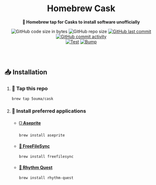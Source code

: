 <h1 align="center">Homebrew Cask</h1>

<div align="center">

**🍺 Homebrew tap for Casks to install software unofficially**

![GitHub code size in bytes](https://img.shields.io/github/languages/code-size/5ouma/homebrew-cask?style=flat-square)
![GitHub repo size](https://img.shields.io/github/repo-size/5ouma/homebrew-cask?style=flat-square)
[![GitHub last commit](https://img.shields.io/github/last-commit/5ouma/homebrew-cask?style=flat-square)](https://github.com/5ouma/homebrew-cask/commit/HEAD)
[![GitHub commit activity](https://img.shields.io/github/commit-activity/m/5ouma/homebrew-cask?style=flat-square)](https://github.com/5ouma/homebrew-cask/commits/main)
<br />
[![Test](https://img.shields.io/github/actions/workflow/status/5ouma/homebrew-cask/test.yml?label=test&style=flat-square)](https://github.com/5ouma/homebrew-cask/actions/workflows/test.yml)
[![Bump](https://img.shields.io/github/actions/workflow/status/5ouma/homebrew-cask/bump.yml?label=bump&style=flat-square)](https://github.com/5ouma/homebrew-cask/actions/workflows/bump.yml)

</div>

<br /><br />

## 📥 Installation

1. ### 🚰 Tap this repo

   ```sh
   brew tap 5ouma/cask
   ```

1. ### 🥫 Install preferred applications

   - #### [◻️ Aseprite](https://www.aseprite.org)

     ```sh
     brew install aseprite
     ```

   - #### [🔄 FreeFileSync](https://freefilesync.org)

     ```sh
     brew install freefilesync
     ```

   - #### [🥁 Rhythm Quest](https://rhythmquestgame.com)

     ```sh
     brew install rhythm-quest
     ```
